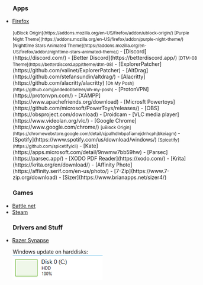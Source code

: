 
### Apps
- [Firefox](https://www.mozilla.org/en-US/firefox/new/)
<small>
[uBlock Origin](https://addons.mozilla.org/en-US/firefox/addon/ublock-origin/) 
[Purple Night Theme](https://addons.mozilla.org/en-US/firefox/addon/purple-night-theme/)
[Nighttime Stars Animated Theme](https://addons.mozilla.org/en-US/firefox/addon/nighttime-stars-animated-theme/)  
</small>
- [Discord](https://discord.com/)  
- [Better Discord](https://betterdiscord.app/)
<small>
[DTM-08 Theme](https://betterdiscord.app/theme/dtm-08)
</small>  
- [ExplorerPatcher](https://github.com/valinet/ExplorerPatcher)  
- [AltDrag](https://github.com/stefansundin/altdrag/)  
- [Alacritty](https://github.com/alacritty/alacritty)
<small>
[Oh My Posh](https://github.com/jandedobbeleer/oh-my-posh)  
</small>
- [ProtonVPN](https://protonvpn.com/)  
- [XAMPP](https://www.apachefriends.org/download)  
- [Microsft Powertoys](https://github.com/microsoft/PowerToys/releases/)  
- [OBS](https://obsproject.com/download)
- Droidcam  
- [VLC media player](https://www.videolan.org/vlc/)
- [Google Chrome](https://www.google.com/chrome/)
<small>
[uBlock Origin](https://chromewebstore.google.com/detail/cjpalhdlnbpafiamejdnhcphjbkeiagm)
</small>
- [Spotify](https://www.spotify.com/us/download/windows/)
<small>
[Spicetify](https://github.com/spicetify/cli)
</small>
- [Kate](https://apps.microsoft.com/detail/9nwmw7bb59hw)
- [Parsec](https://parsec.app/)
- [XODO PDF Reader](https://xodo.com/)
- [Krita](https://krita.org/en/download/)
- [Affinity Photo](https://affinity.serif.com/en-us/photo/)
- [7-Zip](https://www.7-zip.org/download)
- [Sizer](https://www.brianapps.net/sizer4/)

### Games
- [Battle.net](https://download.battle.net/en-us/desktop)  
- [Steam](https://store.steampowered.com/about/)  

### Drivers and Stuff
- [Razer Synapse](https://www.razer.com/synapse-3)  

Windows update on harddisks:  
![](./meta/windows_update.PNG)  

<style>
    small *{
        font-size: 10px;
        height: 10px;
    } 
    li{
        margin: 0px;
        padding: 0px;
        margin-left: -25px;
    }
</style>
  
